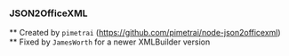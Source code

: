### JSON2OfficeXML

** Created by `pimetrai` (https://github.com/pimetrai/node-json2officexml)
** Fixed by `JamesWorth` for a newer XMLBuilder version